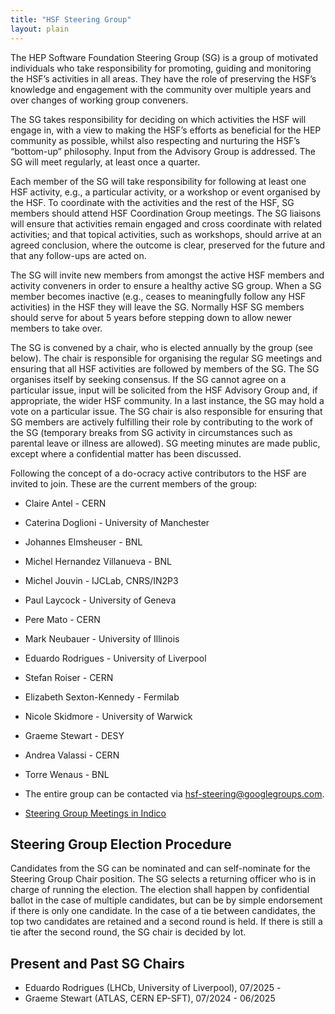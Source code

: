 ```yaml
---
title: "HSF Steering Group"
layout: plain
---
```


The HEP Software Foundation Steering Group (SG) is a group of motivated individuals who take responsibility for promoting, guiding and monitoring the HSF’s activities in all areas. They have the role of preserving the HSF’s knowledge and engagement with the community over multiple years and over changes of working group conveners.

The SG takes responsibility for deciding on which activities the HSF will engage in, with a view to making the HSF’s efforts as beneficial for the HEP community as possible, whilst also respecting and nurturing the HSF’s “bottom-up” philosophy. Input from the Advisory Group is addressed. The SG will meet regularly, at least once a quarter.

Each member of the SG will take responsibility for following at least one HSF activity, e.g., a particular activity, or a workshop or event organised by the HSF. To coordinate with the activities and the rest of the HSF, SG members should attend HSF Coordination Group meetings. The SG liaisons will ensure that activities remain engaged and cross coordinate with related activities; and that topical activities, such as workshops, should arrive at an agreed conclusion, where the outcome is clear, preserved for the future and that any follow-ups are acted on.

The SG will invite new members from amongst the active HSF members and activity conveners in order to ensure a healthy active SG group. When a SG member becomes inactive (e.g., ceases to meaningfully follow any HSF activities) in the HSF they will leave the SG. Normally HSF SG members should serve for about 5 years before stepping down to allow newer members to take over.

The SG is convened by a chair, who is elected annually by the group (see below). The chair is responsible for organising the regular SG meetings and ensuring that all HSF activities are followed by members of the SG. The SG organises itself by seeking consensus. If the SG cannot agree on a particular issue, input will be solicited from the HSF Advisory Group and, if appropriate, the wider HSF community. In a last instance, the SG may hold a vote on a particular issue.  The SG chair is also responsible for ensuring that SG members are actively fulfilling their role by contributing to the work of the SG (temporary breaks from SG activity in circumstances such as parental leave or illness are allowed).  SG meeting minutes are made public, except where a confidential matter has been discussed.

Following the concept of a do-ocracy active contributors to the HSF are invited to join. These are the current members of the group:

* Claire Antel - CERN
* Caterina Doglioni - University of Manchester
* Johannes Elmsheuser - BNL
* Michel Hernandez Villanueva - BNL
* Michel Jouvin - IJCLab, CNRS/IN2P3
* Paul Laycock - University of Geneva
* Pere Mato - CERN
* Mark Neubauer - University of Illinois
* Eduardo Rodrigues - University of Liverpool
* Stefan Roiser - CERN
* Elizabeth Sexton-Kennedy - Fermilab
* Nicole Skidmore - University of Warwick
* Graeme Stewart - DESY
* Andrea Valassi - CERN
* Torre Wenaus - BNL

* The entire group can be contacted via <hsf-steering@googlegroups.com>.
* [Steering Group Meetings in Indico](https://indico.cern.ch/category/10692/)

## Steering Group Election Procedure

Candidates from the SG can be nominated and can self-nominate for the Steering
Group Chair position. The SG selects a returning officer who is in charge of
running the election. The election shall happen by confidential ballot in the
case of multiple candidates, but can be by simple endorsement if there is only
one candidate. In the case of a tie between candidates, the top two candidates
are retained and a second round is held. If there is still a tie after the
second round, the SG chair is decided by lot.

## Present and Past SG Chairs

* Eduardo Rodrigues (LHCb, University of Liverpool), 07/2025 -
* Graeme Stewart (ATLAS, CERN EP-SFT), 07/2024 - 06/2025
